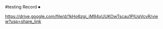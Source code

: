 #testing Record ⏺ 

https://drive.google.com/file/d/1kHo6zgi_jM94xUUKOwTscau1PIUqVcvR/view?usp=share_link
